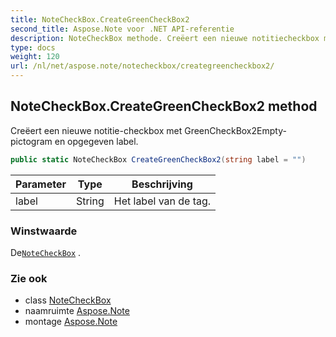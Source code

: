 ```yaml
---
title: NoteCheckBox.CreateGreenCheckBox2
second_title: Aspose.Note voor .NET API-referentie
description: NoteCheckBox methode. Creëert een nieuwe notitiecheckbox met GreenCheckBox2Emptypictogram en opgegeven label.
type: docs
weight: 120
url: /nl/net/aspose.note/notecheckbox/creategreencheckbox2/
---
```

## NoteCheckBox.CreateGreenCheckBox2 method

Creëert een nieuwe notitie-checkbox met GreenCheckBox2Empty-pictogram en opgegeven label.

```csharp
public static NoteCheckBox CreateGreenCheckBox2(string label = "")
```

| Parameter | Type | Beschrijving |
| --- | --- | --- |
| label | String | Het label van de tag. |

### Winstwaarde

De[`NoteCheckBox`](../) .

### Zie ook

* class [NoteCheckBox](../)
* naamruimte [Aspose.Note](../../notecheckbox/)
* montage [Aspose.Note](../../../)


